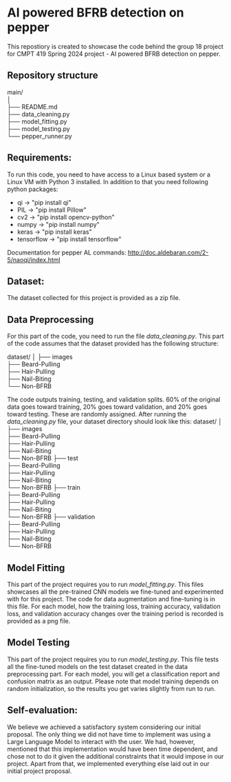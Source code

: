 # AI powered BFRB detection on pepper
This repostiory is created to showcase the code behind the group 18 project for CMPT 419 Spring 2024 project - AI powered BFRB detection on pepper.


## Repository structure
main/  
│   
├── README.md  
├── data_cleaning.py  
├── model_fitting.py  
├── model_testing.py   
└── pepper_runner.py  

## Requirements:
To run this code, you need to have access to a Linux based system or a Linux VM with Python 3 installed. In addition to that you need following python packages:
- qi -> "pip install qi"
- PIL -> "pip install Pillow"
- cv2 -> "pip install opencv-python"
- numpy -> "pip install numpy"
- keras -> "pip install keras"
- tensorflow -> "pip install tensorflow"

Documentation for pepper AL commands:
http://doc.aldebaran.com/2-5/naoqi/index.html


## Dataset:
The dataset collected for this project is provided as a zip file. 

## Data Preprocessing
For this part of the code, you need to run the file *data_cleaning.py*. This part of the code assumes that the dataset provided has the following structure:

  dataset/
  │ 
  ├── images  
      ├── Beard-Pulling  
      ├── Hair-Pulling  
      ├── Nail-Biting   
      └── Non-BFRB

The code outputs training, testing, and validation splits. 60% of the original data goes toward training, 20% goes toward validation, and 20% goes toward testing.
These are randomly assigned. After running the *data_cleaning.py* file, your dataset directory should look like this:
  dataset/
  │   
  ├── images  
      ├── Beard-Pulling  
      ├── Hair-Pulling  
      ├── Nail-Biting   
      └── Non-BFRB
  ├── test  
      ├── Beard-Pulling  
      ├── Hair-Pulling  
      ├── Nail-Biting   
      └── Non-BFRB
  ├── train  
      ├── Beard-Pulling  
      ├── Hair-Pulling  
      ├── Nail-Biting   
      └── Non-BFRB
  ├── validation  
      ├── Beard-Pulling  
      ├── Hair-Pulling  
      ├── Nail-Biting   
      └── Non-BFRB

## Model Fitting
This part of the project requires you to run *model_fitting.py*. This files showcases all the pre-trained CNN models we fine-tuned and experimented with for this project. The code for data augmentation and fine-tuning is in this file. For each model, how the training loss, training accuracy, validation loss, and validation accuracy changes over the training period is recorded is provided as a png file.  

## Model Testing
This part of the project requires you to run *model_testing.py*. This file tests all the fine-tuned models on the test dataset created in the data preprocessing part. For each model, you will get a classification report and confusion matrix as an output. Please note that model training depends on random initialization, so the results you get varies slightly from run to run. 
  
## Self-evaluation:

We believe we achieved a satisfactory system considering our initial proposal. The only thing we did not have time to implement was using a Large Language Model to interact with the user. We had, however, mentioned that this implementation would have been time dependent, and chose not to do it given the additional constraints that it would impose in our project. Apart from that, we implemented everything else laid out in our initial project proposal.
